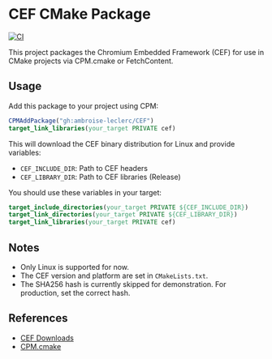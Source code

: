 # CEF CMake Package

[![CI](https://github.com/ambroise-leclerc/CEF/actions/workflows/linux.yml/badge.svg)](https://github.com/ambroise-leclerc/CEF/actions/workflows/linux.yml)

This project packages the Chromium Embedded Framework (CEF) for use in CMake projects via CPM.cmake or FetchContent.

## Usage

Add this package to your project using CPM:

```cmake
CPMAddPackage("gh:ambroise-leclerc/CEF")
target_link_libraries(your_target PRIVATE cef)
```

This will download the CEF binary distribution for Linux and provide variables:

- `CEF_INCLUDE_DIR`: Path to CEF headers
- `CEF_LIBRARY_DIR`: Path to CEF libraries (Release)

You should use these variables in your target:

```cmake
target_include_directories(your_target PRIVATE ${CEF_INCLUDE_DIR})
target_link_directories(your_target PRIVATE ${CEF_LIBRARY_DIR})
target_link_libraries(your_target PRIVATE cef)
```

## Notes
- Only Linux is supported for now.
- The CEF version and platform are set in `CMakeLists.txt`.
- The SHA256 hash is currently skipped for demonstration. For production, set the correct hash.

## References
- [CEF Downloads](https://cef-builds.spotifycdn.com/index.html)
- [CPM.cmake](https://github.com/cpm-cmake/CPM.cmake)
